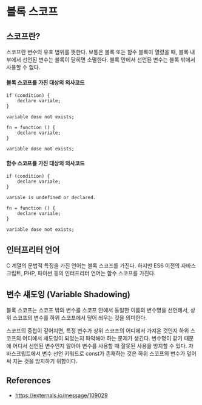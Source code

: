 # 블록 스코프

## 스코프란?

스코프란 변수의 유효 범위를 뜻한다. 보통은 블록 또는 함수 블록이 열렸을 때, 블록 내부에서 선언된 변수는 블록이 닫히면 소멸한다. 블록 안에서 선언된 변수는 블록 밖에서 사용할 수 없다.

#### 블록 스코프를 가진 대상의 의사코드

```
if (condition) {
    declare variale;
}

variable dose not exists;
```

```
fn = function () {
    declare variale;
}

variable dose not exists;
```

#### 함수 스코프를 가진 대상의 의사코드

```
if (condition) {
    declare variale;
}

variale is undefined or declared.
```

```
fn = function () {
    declare variale;
}

variable dose not exists;
```

## 인터프리터 언어

C 계열의 문법적 특징을 가진 언어는 블록 스코프를 가진다. 하지만 ES6 이전의 자바스크립트, PHP, 파이썬 등의 인터프리터 언어는 함수 스코프를 가진다.

## 변수 섀도잉 (Variable Shadowing)

블록 스코프는 스코프 밖의 변수를 스코프 안에서 동일한 이름의 변수명을 선언해서, 상위 스코프의 변수를 하위 스코프에서 덮어 씌우는 것을 의미한다.

스코프의 중첩이 깊어지면, 특정 변수가 상위 스코프의 어디에서 가져온 것인지 하위 스코프의 어디에서 섀도잉이 되었는지 파악해야 하는 문제가 생긴다. 변수명이 같기 때문에 어디서 선언된 변수인지 알아야 변수를 사용할 때 잘못된 사용을 방지할 수 있다. 자바스크립트에서 변수 선언 키워드로 const가 존재하는 것은 하위 스코프의 변수가 덮어 써 지는 것을 방지하기 위함이다.

## References

- https://externals.io/message/109029
